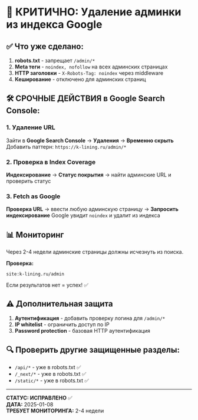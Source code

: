 # 🚨 КРИТИЧНО: Удаление админки из индекса Google

## ✅ Что уже сделано:

1. **robots.txt** - запрещает `/admin/*`
2. **Meta теги** - `noindex, nofollow` на всех админских страницах
3. **HTTP заголовки** - `X-Robots-Tag: noindex` через middleware
4. **Кеширование** - отключено для админских страниц

## 🛠️ СРОЧНЫЕ ДЕЙСТВИЯ в Google Search Console:

### 1. Удаление URL
Зайти в **Google Search Console** → **Удаления** → **Временно скрыть**
Добавить паттерн: `https://k-lining.ru/admin/*`

### 2. Проверка в Index Coverage
**Индексирование** → **Статус покрытия** → найти админские URL и проверить статус

### 3. Fetch as Google  
**Проверка URL** → ввести любую админскую страницу → **Запросить индексирование**
Google увидит `noindex` и удалит из индекса

## 📊 Мониторинг

Через 2-4 недели админские страницы должны исчезнуть из поиска.

**Проверка:**
```
site:k-lining.ru/admin
```

Если результатов нет = успех! ✅

## ⚠️ Дополнительная защита

1. **Аутентификация** - добавить проверку логина для `/admin/*`
2. **IP whitelist** - ограничить доступ по IP
3. **Password protection** - базовая HTTP аутентификация

## 🔍 Проверить другие защищенные разделы:
- `/api/*` - уже в robots.txt ✅  
- `/_next/*` - уже в robots.txt ✅
- `/static/*` - уже в robots.txt ✅

---

**СТАТУС: ИСПРАВЛЕНО** ✅  
**ДАТА:** 2025-01-08  
**ТРЕБУЕТ МОНИТОРИНГА:** 2-4 недели